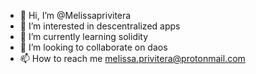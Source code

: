 - 👋 Hi, I’m @Melissaprivitera
- 👀 I’m interested in descentralized apps
- 🌱 I’m currently learning solidity
- 💞️ I’m looking to collaborate on daos
- 📫 How to reach me melissa.privitera@protonmail.com

<!---
Melissaprivitera/Melissaprivitera is a ✨ special ✨ repository because its `README.md` (this file) appears on your GitHub profile.
You can click the Preview link to take a look at your changes.
--->
